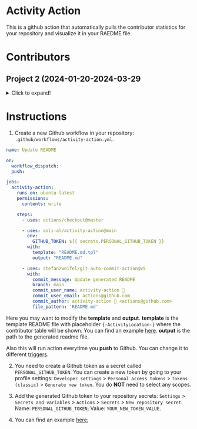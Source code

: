 # Activity Action

This is a github action that automatically pulls the contributor statistics for your repository
and visualize it in your RAEDME file.

# Contributors

## Project 2 (2024-01-20-2024-03-29
<details>
    <summary>Click to expand!</summary>
<table><tr>
<th>
    <table>
        <tr>
            <th>
                <table>
                    <tr>
                        <th>
                            <a href="https://github.com/aoli-al">
                                <img src="https://github.com/aoli-al.png" alt="1" width=100px height=100px>
                            </a>
                        </th>
                    <tr>
                    <tr>
                        <th>
                            <a href="https://github.com/aoli-al/activity-action/commits?author=aoli-al">aoli-al</a>
                        </th>
                    <tr>
                </table>
            </th>
            <th>
                <table>
                    <tr>
                        <th align="left">
                            Commit: 29
                        </th>
                    <tr>
                    <tr>
                        <th align="left">
                            Addition: 64596
                        </th>
                    <tr>
                    <tr>
                        <th align="left">
                            Deletion: 336
                        </th>
                    <tr>
                    <tr>
                        <th align="left">
                            Issues: 0
                        </th>
                    <tr>
                    <tr>
                        <th align="left">
                            PRs: 0
                        </th>
                    <tr>
                    <tr>
                        <th align="left">
                            Comments: 0
                        </th>
                    <tr>
                </table>
            </th>
        <tr>
    </table>
</th>
</tr></table></details>




# Instructions

1. Create a new Github workflow in your repository: `.github/workflows/activity-action.yml`.

```yml
name: Update README

on:
  workflow_dispatch:
  push:

jobs:
  activity-action:
    runs-on: ubuntu-latest
    permissions:
      contents: write

    steps:
      - uses: actions/checkout@master

      - uses: aoli-al/activity-action@main
        env:
          GITHUB_TOKEN: ${{ secrets.PERSONAL_GITHUB_TOKEN }}
        with:
          template: "README.md.tpl"
          output: "README.md"

      - uses: stefanzweifel/git-auto-commit-action@v5
        with:
          commit_message: Update generated README
          branch: main
          commit_user_name: activity-action 🤖
          commit_user_email: actions@github.com
          commit_author: activity-action 🤖 <actions@github.com>
          file_pattern: 'README.md'
```

Here you may want to modify the **template** and **output**. **template** is the template README file with placeholder <code>{-Activity<foo></foo>Location-}</code> where the contributor table will be shown. You can find an example [here](https://github.com/aoli-al/activity-action-example/blob/main/README.md.tpl). **output** is the path to the generated readme file.

Also this will run action everytime you **push** to Github. You can change it to different [triggers](https://docs.github.com/en/actions/using-workflows/workflow-syntax-for-github-actions#on).

2. You need to create a Github token as a secret called `PERSONAL_GITHUB_TOKEN`. You can create a new token by going to your profile settings: `Developer settings` > `Personal access tokens` > `Tokens (classic)` > `Generate new token`. You do **NOT** need to select any scopes.

3. Add the generated Github token to your repository secrets: `Settings` > `Secrets and variables` > `Actions` > `Secrets` > `New repository secret`. Name: `PERSONAL_GITHUB_TOKEN`; Value: `YOUR_NEW_TOKEN_VALUE`.

4. You can find an example [here](https://github.com/aoli-al/activity-action-example);
